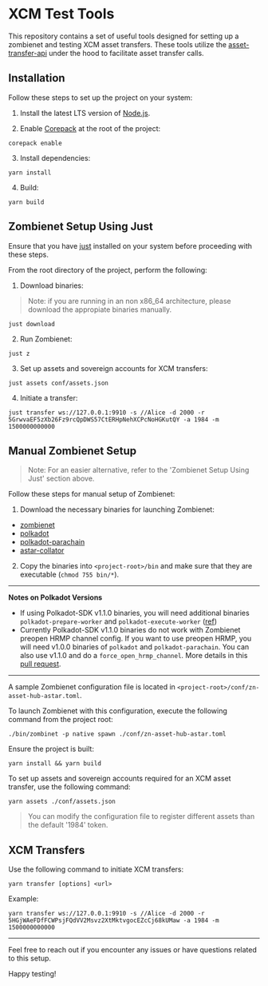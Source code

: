 # XCM Test Tools

This repository contains a set of useful tools designed for setting up a zombienet and testing XCM asset transfers.
These tools utilize the [asset-transfer-api](https://github.com/paritytech/asset-transfer-api) under the hood to facilitate asset transfer calls.

## Installation

Follow these steps to set up the project on your system:

1. Install the latest LTS version of [Node.js](https://nodejs.org/en/).

2. Enable [Corepack](https://github.com/nodejs/corepack#how-to-install) at the root of the project:

```shell
corepack enable
```

3. Install dependencies:

```shell
yarn install
```

4. Build:

```shell
yarn build
```

## Zombienet Setup Using Just

Ensure that you have [just](https://github.com/casey/just) installed on your system before proceeding with these steps.

From the root directory of the project, perform the following:

1. Download binaries:

> Note: if you are running in an non x86_64 architecture, please download the appropiate binaries manually.

```shell
just download
```

2. Run Zombienet:

```shell
just z
```

3. Set up assets and sovereign accounts for XCM transfers:

```shell
just assets conf/assets.json
```

4. Initiate a transfer:

```shell
just transfer ws://127.0.0.1:9910 -s //Alice -d 2000 -r 5GrwvaEF5zXb26Fz9rcQpDWS57CtERHpNehXCPcNoHGKutQY -a 1984 -m 1500000000000
```

## Manual Zombienet Setup

> Note: For an easier alternative, refer to the 'Zombienet Setup Using Just' section above.

Follow these steps for manual setup of Zombienet:

1. Download the necessary binaries for launching Zombienet:

- [zombienet](https://github.com/paritytech/zombienet/releases)
- [polkadot](https://github.com/paritytech/polkadot/releases)
- [polkadot-parachain](https://github.com/paritytech/cumulus/releases)
- [astar-collator](https://github.com/AstarNetwork/Astar/releases)

2. Copy the binaries into `<project-root>/bin` and make sure that they are executable (`chmod 755 bin/*`).

---
**Notes on Polkadot Versions**

* If using Polkadot-SDK v1.1.0 binaries, you will need additional binaries `polkadot-prepare-worker` and `polkadot-execute-worker` ([ref](https://github.com/paritytech/polkadot/pull/7337))
* Currently Polkadot-SDK v1.1.0 binaries do not work with Zombienet preopen HRMP channel config. If you want to use preopen HRMP, you will need v1.0.0 binaries of `polkadot` and `polkadot-parachain`. You can also use v1.1.0 and do a `force_open_hrmp_channel`. More details in this [pull request](https://github.com/paritytech/polkadot-sdk/pull/1616).
---

A sample Zombienet configuration file is located in `<project-root>/conf/zn-asset-hub-astar.toml`. 

To launch Zombienet with this configuration, execute the following command from the project root:

```shell
./bin/zombinet -p native spawn ./conf/zn-asset-hub-astar.toml
```

Ensure the project is built:

```shell
yarn install && yarn build
```

To set up assets and sovereign accounts required for an XCM asset transfer, use the following command:

```shell
yarn assets ./conf/assets.json
```

> You can modify the configuration file to register different assets than the default '1984' token.

## XCM Transfers

Use the following command to initiate XCM transfers:

```shell
yarn transfer [options] <url>
```

Example:

```shell
yarn transfer ws://127.0.0.1:9910 -s //Alice -d 2000 -r 5HGjWAeFDfFCWPsjFQdVV2Msvz2XtMktvgocEZcCj68kUMaw -a 1984 -m 1500000000000
```

---

Feel free to reach out if you encounter any issues or have questions related to this setup.

Happy testing!
